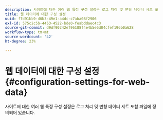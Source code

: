 ```yaml
---
description: 사이트에 대한 여러 웹 특정 구성 설정은 로그 처리 및 변형 데이터 세트 포함 파일에 정의되어 있습니다.
title: 웹 데이터에 대한 구성 설정
uuid: f7d91bb9-d6b3-49e1-a4dc-c7aba08f2906
exl-id: 575c2c5b-4453-4522-bde0-feabddaec4c3
source-git-commit: d9df90242ef96188f4e4b5e6d04cfef196b0a628
workflow-type: tm+mt
source-wordcount: '42'
ht-degree: 23%

---
```


# 웹 데이터에 대한 구성 설정{#configuration-settings-for-web-data}

사이트에 대한 여러 웹 특정 구성 설정은 로그 처리 및 변형 데이터 세트 포함 파일에 정의되어 있습니다.
